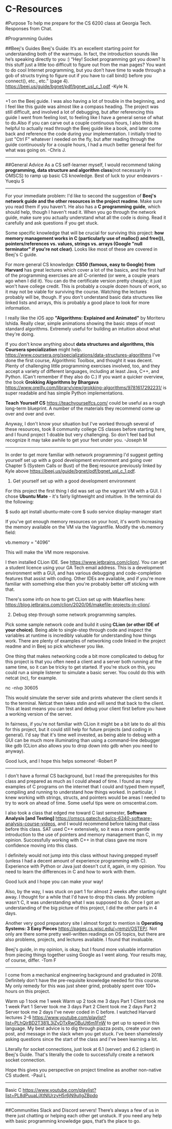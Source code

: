 # C-Resources

#Purpose
To help me prepare for the CS 6200 class at Georgia Tech. Responses from Chat.

#Programming Guides

##Beej's Guides
Beej's Guide: It’s an excellent starting point for understanding both of the warmups. In fact, the introduction sounds like he’s speaking directly to you :)
“Hey! Socket programming got you down? Is this stuff just a little too difficult to figure out from the man pages? You want to do cool Internet programming, but you don’t have time to wade through a gob of structs trying to figure out if you have to call bind() before you connect(), etc., etc.” (page 4).
https://beej.us/guide/bgnet/pdf/bgnet_usl_c_1.pdf -Kyle N.

------

+1 on the Beej guide. I was also having a lot of trouble in the beginning, and I feel like this guide was almost like a compass heading. The project was still difficult, and involved a lot of debugging, but after referencing this guide I went from feeling lost, to feeling like I have a general sense of what to do.Also if you can carve out a couple continuous hours, I also think its helpful to actually read through the Beej guide like a book, and later come back and reference the code during your implementation. I initially tried to just "Ctrl F" whatever I needed on the fly, but after reading through the guide continuously for a couple hours, I had a much better general feel for what was going on. -Chris J.

------

##General Advice
As a CS self-learner myself, I would recommend taking **programming, data structure and algorithm class**(not necessarily in OMSCS) to ramp up basic CS knowledge. Best of luck to your endeavors -Yueqiu S

------

For your immediate problem: I'd like to second the suggestion of **Beej's network guide and the other resources in the project readme**. Make sure you read them if you haven't. He also has a **C programming guide**, which should help, though I haven't read it. When you go through the network guide, make sure you actually understand what all the code is doing. Read it carefully and ask questions if you get stuck. 

Some specific knowledge that will be crucial for surviving this project: **how memory management works in C (particularly use of malloc() and free()), pointers/references vs. values, strings vs. arrays (Google "null terminator" if you're not clear)**. Looks like most of these are covered in Beej's C guide. 

For more general CS knowledge: **CS50 (famous, easy to Google) from Harvard** has great lectures which cover a lot of the basics, and the first half of the programming exercises are all C-oriented (or were, a couple years ago when I did it). You can do the certificate version pretty cheaply; it just won't have college credit. This is probably a couple dozen hours of work, so it may not be viable for surviving the course. Watching the lectures probably will be, though. If you don't understand basic data structures like linked lists and arrays, this is probably a good place to look for more information. 

I really like the iOS app **"Algorithms: Explained and Animated"** by Moriteru Ishida. Really clear, simple animations showing the basic steps of most standard algorithms. Extremely useful for building an intuition about what they're doing. 

If you don't know anything about **data structures and algorithms, this Coursera specialization** might help.
https://www.coursera.org/specializations/data-structures-algorithms
I've done the first course, Algorithmic Toolbox, and thought it was decent. Plenty of challenging little programming exercises involved, too, and they accept a variety of different languages, including at least Java, C++, and Python. (Can't remember if they also do C.) If you want a quicker overview, the book **Grokking Algorithms by Bhargava** https://www.oreilly.com/library/view/grokking-algorithms/9781617292231/ is super readable and has simple Python implementations. 

**Teach Yourself CS** https://teachyourselfcs.com/ could be useful as a rough long-term blueprint. A number of the materials they recommend come up over and over and over. 

Anyway, I don't know your situation but I've worked through several of these resources, took 8 community college CS classes before starting here, and I found project 1 doable but very challenging. So don't feel bad but recognize it may take awhile to get your feet under you. -Joseph M

------

In order to get more familiar with network programming I'd suggest getting yourself set up with a good development environment and going over Chapter 5 (System Calls or Bust) of the Beej resource previously linked by Kyle above https://beej.us/guide/bgnet/pdf/bgnet_usl_c_1.pdf.

1. Get yourself set up with a good development environment

For this project the first thing I did was set up the vagrant VM with a GUI. I chose **Ubuntu Mate** - it's fairly lightweight and intuitive. In the terminal do the following:

$ sudo apt install ubuntu-mate-core
$ sudo service display-manager start

If you've got enough memory resources on your host, it's worth increasing the memory available on the VM via the Vagrantfile. Modify the vb.memory field:

vb.memory = "4096"

This will make the VM more responsive.

I then installed CLion IDE. See https://www.jetbrains.com/clion/. You can get a student licence using your GA Tech email address. This is a development environment with a GUI, and has various debugging and code-completion features that assist with coding. Other IDEs are available, and if you're more familiar with something else then you're probably better off sticking with that.

There's some info on how to get CLion set up with Makefiles here: https://blog.jetbrains.com/clion/2020/06/makefile-projects-in-clion/.

2. Debug step through some network programming samples.

Pick some sample network code and build it using **CLion (or other IDE of your choice)**. Being able to single-step through code and inspect the variables at runtime is incredibly valuable for understanding how things work. There are plenty of examples of networking code linked in the project readme and in Beej so pick whichever you like.

One thing that makes networking code a bit more complicated to debug for this project is that you often need a client and a server both running at the same time, so it can be tricky to get started. If you're stuck on this, you could run a simple listener to simulate a basic server. You could do this with netcat (nc), for example.

nc -nlvp 30605

This would simulate the server side and prints whatever the client sends it to the terminal. Netcat then takes stdin and will send that back to the client. This at least means you can test and debug your client first before you have a working version of the server.

In fairness, if you're not familiar with CLion it might be a bit late to do all this for this project, but it could still help for future projects (and coding in general). I'd say that it's time well invested, as being able to debug with a GUI can be much more illuminating than using a command-line debugger like gdb (CLion also allows you to drop down into gdb when you need to anyway).

Good luck, and I hope this helps someone!
-Robert P

------

I don't have a formal CS background, but I read the prerequisites for this class and prepared as much as I could ahead of time. I found as many examples of C programs on the internet that I could and typed them myself, compiling and running to understand how things worked. In particular, I knew working with strings, structs, and pointers would be areas I needed to try to work on ahead of time. Some useful tips were on omscentral.com. 

I also took a class that edged me toward C last semester, **Software Analysis [and Testing]** https://omscs.gatech.edu/cs-6340-software-analysis-course-videos, and I would recommend before taking that class before this class. SAT used C++ extensively, so it was a more gentle introduction to the use of pointers and memory management than C, in my opinion. Successfully working with C++ in that class gave me more confidence moving into this class. 

I definitely would not jump into this class without having prepped myself (unless I had a decent amount of experience programming with C). Experience with Python or Java just doesn't cut it, again, in my opinion. You need to learn the differences in C and how to work with them. 

Good luck and I hope you can make your way!

Also, by the way, I was stuck on part 1 for almost 2 weeks after starting right away. I thought for a while that I'd have to drop this class. My problem wasn't C, it was understanding what I was supposed to do. Once I got an understanding of the big picture of this project, I did the other parts in 4 days. 

Another very good preparatory site I almost forgot to mention is **Operating Systems: 3 Easy Pieces** https://pages.cs.wisc.edu/~remzi/OSTEP/. Not only are there some pretty well-written readings on OS topics, but there are also problems, projects, and lectures available. I found that invaluable. 

Beej's guide, in my opinion, is okay, but I found more valuable information from piecing things together using Google as I went along. Your results may, of course, differ. 
-Tom F

------

I come from a mechanical engineering background and graduated in 2018. Definitely don't have the pre-requisite knowledge needed for this course. My only remedy for this was just sheer grind, probably spent over 100+ hours on this project.

Warm up 1 took me 1 week
Warm up 2 took me 3 days
Part 1 Client took me 1 week
Part 1 Server took me 3 days
Part 2 Client took me 2 days
Part 2 Server took me 2 days
I've never coded in C before. I watched Harvard lectures 2-6 https://www.youtube.com/playlist?list=PLhQjrBD2T381L3iZyDTxRwOBuUt6m1FnW to get up to speed in this language. My best advice is to dig through piazza posts, create your own post, and message in the slack when you get stuck. I've been shamelessly asking questions since the start of the class and I've been learning a lot.

Literally for socket connections, just look at 6.1 (server) and 6.2 (client) in Beej's Guide. That's literally the code to successfully create a network socket connection.

Hope this gives you perspective on project timeline as another non-native CS student.
-Paul L

-----
Basic C
https://www.youtube.com/playlist?list=PL8dPuuaLjXtNlUrzyH5r6jN9ulIgZBpdo

-----


##Communities
Slack and Discord servers! There’s always a few of us in there just chatting or helping each other get unstuck. If you need any help with basic programming knowledge gaps, that’s the place to go.
